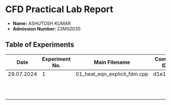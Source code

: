 # CFD Practical Lab Report

- **Name:** ASHUTOSH KUMAR
- **Admission Number:** 23MS0035

## Table of Experiments

| Date       | Experiment No. | Main Filename                  | Commit ID  |
|------------|----------------|--------------------------------|------------|
| 29.07.2024 | 1              | 01_heat_eqn_explicit_fdm.cpp   | d1e17d8    |
|            |                |                                |            |
|            |                |                                |            |
|            |                |                                |            |
|            |                |                                |            |
|            |                |                                |            |
|            |                |                                |            |
|            |                |                                |            |
|            |                |                                |            |
|            |                |                                |            |
|            |                |                                |            |
|            |                |                                |            |
